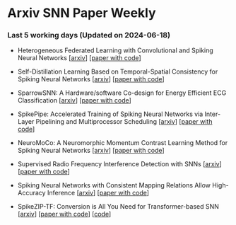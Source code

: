 # Arxiv SNN Paper Weekly


 ### **Last 5 working days (Updated on 2024-06-18)** 


- Heterogeneous Federated Learning with Convolutional and Spiking Neural Networks [[arxiv](https://arxiv.org/abs/2406.09680)] [[paper with code](https://paperswithcode.com/paper/heterogeneous-federated-learning-with)]

- Self-Distillation Learning Based on Temporal-Spatial Consistency for Spiking Neural Networks [[arxiv](https://arxiv.org/abs/2406.07862)] [[paper with code](https://paperswithcode.com/paper/self-distillation-learning-based-on-temporal)]

- SparrowSNN: A Hardware/software Co-design for Energy Efficient ECG Classification [[arxiv](https://arxiv.org/abs/2406.06543)] [[paper with code](https://paperswithcode.com/paper/sparrowsnn-a-hardware-software-co-design-for)]

- SpikePipe: Accelerated Training of Spiking Neural Networks via Inter-Layer Pipelining and Multiprocessor Scheduling [[arxiv](https://arxiv.org/abs/2406.06879)] [[paper with code](https://paperswithcode.com/paper/spikepipe-accelerated-training-of-spiking)]

- NeuroMoCo: A Neuromorphic Momentum Contrast Learning Method for Spiking Neural Networks [[arxiv](https://arxiv.org/abs/2406.06305)] [[paper with code](https://paperswithcode.com/paper/neuromoco-a-neuromorphic-momentum-contrast)]

- Supervised Radio Frequency Interference Detection with SNNs [[arxiv](https://arxiv.org/abs/2406.06075)] [[paper with code](https://paperswithcode.com/paper/supervised-radio-frequency-interference)]

- Spiking Neural Networks with Consistent Mapping Relations Allow High-Accuracy Inference [[arxiv](https://arxiv.org/abs/2406.05371)] [[paper with code](https://paperswithcode.com/paper/spiking-neural-networks-with-consistent)]

- SpikeZIP-TF: Conversion is All You Need for Transformer-based SNN [[arxiv](https://arxiv.org/abs/2406.03470)] [[paper with code](https://paperswithcode.com/paper/spikezip-tf-conversion-is-all-you-need-for)] [[code](https://github.com/Intelligent-Computing-Research-Group/SpikeZIP-TF)]

